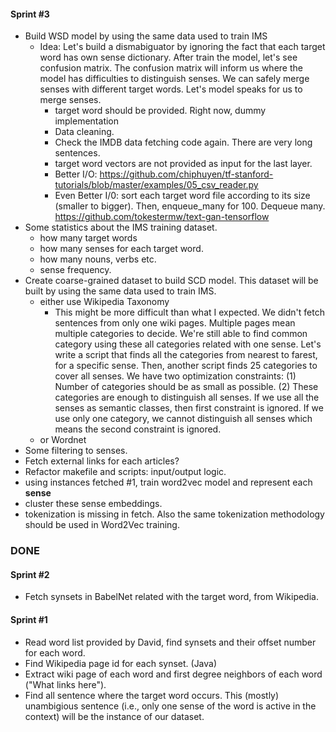 #### Sprint #3
- Build WSD model by using the same data used to train IMS
    - Idea: Let's build a dismabiguator by ignoring the fact that each target word has own sense dictionary. After train the model, let's see confusion matrix. The confusion matrix will inform us where the model has difficulties to distinguish senses. We can safely merge senses with different target words. Let's model speaks for us to merge senses.
        - target word should be provided. Right now, dummy implementation 
        - Data cleaning.
        - Check the IMDB data fetching code again. There are very long sentences.
        - target word vectors are not provided as input for the last layer.
        - Better I/O: https://github.com/chiphuyen/tf-stanford-tutorials/blob/master/examples/05_csv_reader.py
        - Even Better I/0: sort each target word file according to its size (smaller to bigger). Then, enqueue_many for 100. Dequeue many. https://github.com/tokestermw/text-gan-tensorflow
- Some statistics about the IMS training dataset.
    - how many target words
    - how many senses for each target word.
    - how many nouns, verbs etc.
    - sense frequency.
- Create coarse-grained dataset to build SCD model. This dataset will be built by using the same data used to train IMS. 
    - either use Wikipedia Taxonomy
        - This might be more difficult than what I expected. We didn't fetch sentences from only one wiki pages. Multiple pages mean multiple categories to decide. We're still able to find common category using these all categories related with one sense. Let's write a script that finds all the categories from nearest to farest, for a specific sense. Then, another script finds 25 categories to cover all senses. We have two optimization constraints: (1) Number of categories should be as small as possible. (2) These categories are enough to distinguish all senses. If we use all the senses as semantic classes, then first constraint is ignored. If we use only one category, we cannot distinguish all senses which means the second constraint is ignored.
    - or Wordnet
- Some filtering to senses.
- Fetch external links for each articles?
- Refactor makefile and scripts: input/output logic.
- using instances fetched #1, train word2vec model and represent each **sense** 
- cluster these sense embeddings.
- tokenization is missing in fetch. Also the same tokenization methodology should be used in Word2Vec training.

### DONE

#### Sprint #2
- Fetch synsets in BabelNet related with the target word, from Wikipedia.
#### Sprint #1
- Read word list provided by David, find synsets and their offset number for each word.
- Find Wikipedia page id for each synset. (Java)
- Extract wiki page of each word and first degree neighbors of each word ("What links here").
- Find all sentence where the target word occurs. This (mostly) unambigious sentence (i.e., only one sense of the word is active in the context) will be the instance of our dataset.
